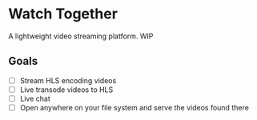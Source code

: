 # Watch Together

A lightweight video streaming platform. WIP

## Goals
- [ ] Stream HLS encoding videos
- [ ] Live transode videos to HLS
- [ ] Live chat
- [ ] Open anywhere on your file system and serve the videos found there